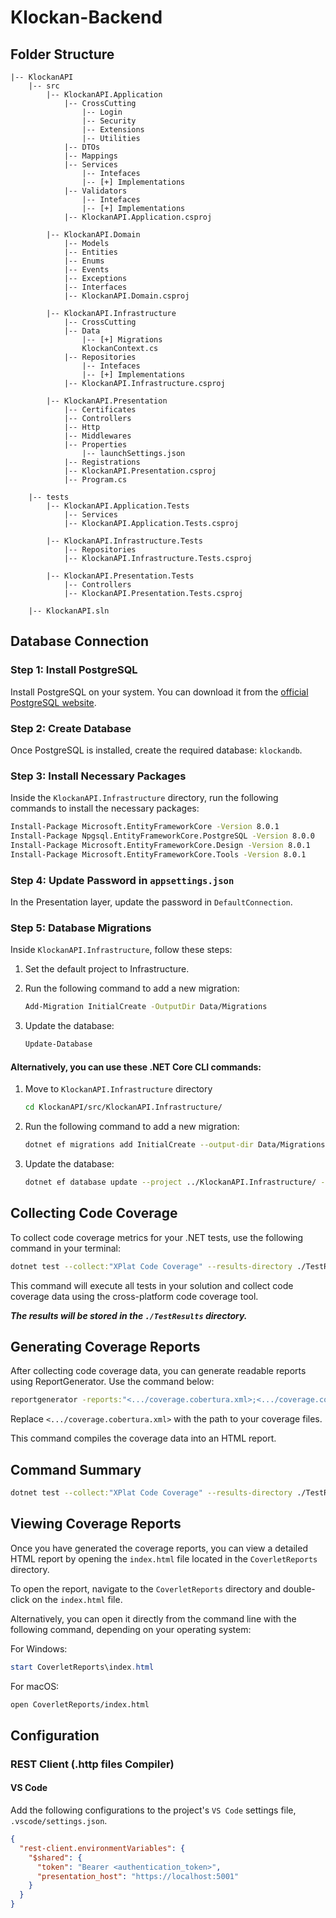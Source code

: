 ﻿# Klockan-Backend


## Folder Structure

```
|-- KlockanAPI
    |-- src
        |-- KlockanAPI.Application
            |-- CrossCutting
                |-- Login
                |-- Security
                |-- Extensions
                |-- Utilities
            |-- DTOs
            |-- Mappings
            |-- Services
                |-- Intefaces
                |-- [+] Implementations
            |-- Validators
                |-- Intefaces
                |-- [+] Implementations
            |-- KlockanAPI.Application.csproj

        |-- KlockanAPI.Domain
            |-- Models
            |-- Entities
            |-- Enums
            |-- Events
            |-- Exceptions
            |-- Interfaces
            |-- KlockanAPI.Domain.csproj

        |-- KlockanAPI.Infrastructure
            |-- CrossCutting
            |-- Data
                |-- [+] Migrations
                KlockanContext.cs
            |-- Repositories
                |-- Intefaces
                |-- [+] Implementations
            |-- KlockanAPI.Infrastructure.csproj

        |-- KlockanAPI.Presentation
            |-- Certificates
            |-- Controllers
            |-- Http
            |-- Middlewares
            |-- Properties
                |-- launchSettings.json
            |-- Registrations
            |-- KlockanAPI.Presentation.csproj
            |-- Program.cs

    |-- tests
        |-- KlockanAPI.Application.Tests
            |-- Services
            |-- KlockanAPI.Application.Tests.csproj

        |-- KlockanAPI.Infrastructure.Tests
            |-- Repositories
            |-- KlockanAPI.Infrastructure.Tests.csproj

        |-- KlockanAPI.Presentation.Tests
            |-- Controllers
            |-- KlockanAPI.Presentation.Tests.csproj

    |-- KlockanAPI.sln
```

## Database Connection

### Step 1: Install PostgreSQL

Install PostgreSQL on your system. You can download it from the [official PostgreSQL website](https://www.postgresql.org/download/).

### Step 2: Create Database

Once PostgreSQL is installed, create the required database: `klockandb`.

### Step 3: Install Necessary Packages

Inside the `KlockanAPI.Infrastructure` directory, run the following commands to install the necessary packages:

```bash
Install-Package Microsoft.EntityFrameworkCore -Version 8.0.1
Install-Package Npgsql.EntityFrameworkCore.PostgreSQL -Version 8.0.0
Install-Package Microsoft.EntityFrameworkCore.Design -Version 8.0.1
Install-Package Microsoft.EntityFrameworkCore.Tools -Version 8.0.1
```

### Step 4: Update Password in `appsettings.json`

In the Presentation layer, update the password in `DefaultConnection`.

### Step 5: Database Migrations

Inside `KlockanAPI.Infrastructure`, follow these steps:

1. Set the default project to Infrastructure.
2. Run the following command to add a new migration:

   ```bash
   Add-Migration InitialCreate -OutputDir Data/Migrations
   ```

3. Update the database:
   ```bash
   Update-Database
   ```

#### Alternatively, you can use these .NET Core CLI commands:

1. Move to `KlockanAPI.Infrastructure` directory

   ```bash
   cd KlockanAPI/src/KlockanAPI.Infrastructure/
   ```

1. Run the following command to add a new migration:

   ```bash
   dotnet ef migrations add InitialCreate --output-dir Data/Migrations --project ../KlockanAPI.Infrastructure/ --startup-project ../KlockanAPI.Presentation/
   ```

1. Update the database:
   ```bash
   dotnet ef database update --project ../KlockanAPI.Infrastructure/ --startup-project ../KlockanAPI.Presentation/
   ```

## Collecting Code Coverage

To collect code coverage metrics for your .NET tests, use the following command in your terminal:

```sh
dotnet test --collect:"XPlat Code Coverage" --results-directory ./TestResults
```

This command will execute all tests in your solution and collect code coverage data using the cross-platform code coverage tool.

**_The results will be stored in the `./TestResults` directory._**

## Generating Coverage Reports

After collecting code coverage data, you can generate readable reports using ReportGenerator. Use the command below:

```sh
reportgenerator -reports:"<.../coverage.cobertura.xml>;<.../coverage.cobertura.xml>;<.../coverage.cobertura.xml>" -targetdir:"CoverletReports" -reporttypes:"HtmlInline_AzurePipelines;Cobertura" -historydir:./TestResults -filefilters:-*\KlockanAPI.Infrastructure\Data\Migrations*
```

Replace `<.../coverage.cobertura.xml>` with the path to your coverage files.

This command compiles the coverage data into an HTML report.

## Command Summary

```sh
dotnet test --collect:"XPlat Code Coverage" --results-directory ./TestResults /p:CollectCoverage=true /p:CoverletOutputFormat=cobertura /p:CoverletOutput=./TestResults/Coverage/ ; reportgenerator -reports:"./TestResults/*/*.xml" -targetdir:"./TestResults/CoverletReports" -reporttypes:"HtmlInline_AzurePipelines_Dark;Cobertura" -historydir:./TestResults -filefilters:-*\KlockanAPI.Infrastructure\Data\Migrations* ; start ./TestResults/CoverletReports/index.html
```

## Viewing Coverage Reports

Once you have generated the coverage reports, you can view a detailed HTML report by opening the `index.html` file located in the `CoverletReports` directory.

To open the report, navigate to the `CoverletReports` directory and double-click on the `index.html` file.

Alternatively, you can open it directly from the command line with the following command, depending on your operating system:

For Windows:

```powershell
start CoverletReports\index.html
```

For macOS:

```sh
open CoverletReports/index.html
```

## Configuration

### REST Client (.http files Compiler)

#### VS Code

Add the following configurations to the project's `VS Code` settings file, `.vscode/settings.json`.

```json
{
  "rest-client.environmentVariables": {
    "$shared": {
      "token": "Bearer <authentication_token>",
      "presentation_host": "https://localhost:5001"
    }
  }
}
```
